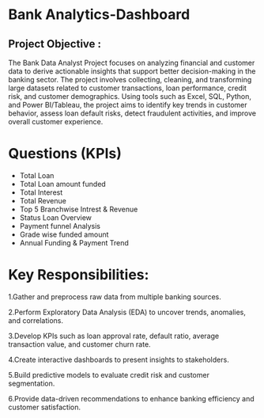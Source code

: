 # Bank Analytics-Dashboard
## Project Objective :
The Bank Data Analyst Project focuses on analyzing financial and customer data to derive actionable insights that support better decision-making in the banking sector. The project involves collecting, cleaning, and transforming large datasets related to customer transactions, loan performance, credit risk, and customer demographics.
Using tools such as Excel, SQL, Python, and Power BI/Tableau, the project aims to identify key trends in customer behavior, assess loan default risks, detect fraudulent activities, and improve overall customer experience.

# Questions (KPIs)
- Total Loan
- Total Loan amount funded
- Total Interest
- Total Revenue
- Top 5 Branchwise Intrest & Revenue
- Status Loan Overview
- Payment funnel Analysis
- Grade wise funded amount
- Annual Funding & Payment Trend

# Key Responsibilities:

1.Gather and preprocess raw data from multiple banking sources.

2.Perform Exploratory Data Analysis (EDA) to uncover trends, anomalies, and correlations.

3.Develop KPIs such as loan approval rate, default ratio, average transaction value, and customer churn rate.

4.Create interactive dashboards to present insights to stakeholders.

5.Build predictive models to evaluate credit risk and customer segmentation.

6.Provide data-driven recommendations to enhance banking efficiency and customer satisfaction.
